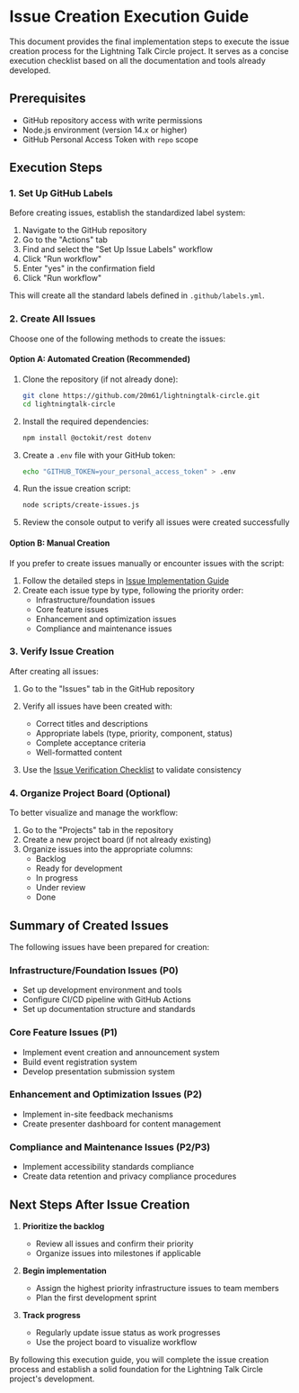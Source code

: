 # Issue Creation Execution Guide

This document provides the final implementation steps to execute the issue
creation process for the Lightning Talk Circle project. It serves as a concise
execution checklist based on all the documentation and tools already developed.

## Prerequisites

- GitHub repository access with write permissions
- Node.js environment (version 14.x or higher)
- GitHub Personal Access Token with `repo` scope

## Execution Steps

### 1. Set Up GitHub Labels

Before creating issues, establish the standardized label system:

1. Navigate to the GitHub repository
2. Go to the "Actions" tab
3. Find and select the "Set Up Issue Labels" workflow
4. Click "Run workflow"
5. Enter "yes" in the confirmation field
6. Click "Run workflow"

This will create all the standard labels defined in `.github/labels.yml`.

### 2. Create All Issues

Choose one of the following methods to create the issues:

#### Option A: Automated Creation (Recommended)

1. Clone the repository (if not already done):

   ```bash
   git clone https://github.com/20m61/lightningtalk-circle.git
   cd lightningtalk-circle
   ```

2. Install the required dependencies:

   ```bash
   npm install @octokit/rest dotenv
   ```

3. Create a `.env` file with your GitHub token:

   ```bash
   echo "GITHUB_TOKEN=your_personal_access_token" > .env
   ```

4. Run the issue creation script:

   ```bash
   node scripts/create-issues.js
   ```

5. Review the console output to verify all issues were created successfully

#### Option B: Manual Creation

If you prefer to create issues manually or encounter issues with the script:

1. Follow the detailed steps in
   [Issue Implementation Guide](/docs/project/issue-implementation-guide.md)
2. Create each issue type by type, following the priority order:
   - Infrastructure/foundation issues
   - Core feature issues
   - Enhancement and optimization issues
   - Compliance and maintenance issues

### 3. Verify Issue Creation

After creating all issues:

1. Go to the "Issues" tab in the GitHub repository
2. Verify all issues have been created with:
   - Correct titles and descriptions
   - Appropriate labels (type, priority, component, status)
   - Complete acceptance criteria
   - Well-formatted content

3. Use the
   [Issue Verification Checklist](/docs/project/issue-verification-checklist.md)
   to validate consistency

### 4. Organize Project Board (Optional)

To better visualize and manage the workflow:

1. Go to the "Projects" tab in the repository
2. Create a new project board (if not already existing)
3. Organize issues into the appropriate columns:
   - Backlog
   - Ready for development
   - In progress
   - Under review
   - Done

## Summary of Created Issues

The following issues have been prepared for creation:

### Infrastructure/Foundation Issues (P0)

- Set up development environment and tools
- Configure CI/CD pipeline with GitHub Actions
- Set up documentation structure and standards

### Core Feature Issues (P1)

- Implement event creation and announcement system
- Build event registration system
- Develop presentation submission system

### Enhancement and Optimization Issues (P2)

- Implement in-site feedback mechanisms
- Create presenter dashboard for content management

### Compliance and Maintenance Issues (P2/P3)

- Implement accessibility standards compliance
- Create data retention and privacy compliance procedures

## Next Steps After Issue Creation

1. **Prioritize the backlog**
   - Review all issues and confirm their priority
   - Organize issues into milestones if applicable

2. **Begin implementation**
   - Assign the highest priority infrastructure issues to team members
   - Plan the first development sprint

3. **Track progress**
   - Regularly update issue status as work progresses
   - Use the project board to visualize workflow

By following this execution guide, you will complete the issue creation process
and establish a solid foundation for the Lightning Talk Circle project's
development.
